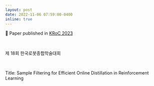 ```yaml
---
layout: post
date: 2022-11-06 07:59:00-0400
inline: true
---
```


📜 Paper published in [KRoC 2023](https://kros.org/) 

<br/>

제 18회 한국로봇종합학술대회 

<br/>

Title: Sample Filtering for Efficient Online  Distillation in  Reinforcement Learning

